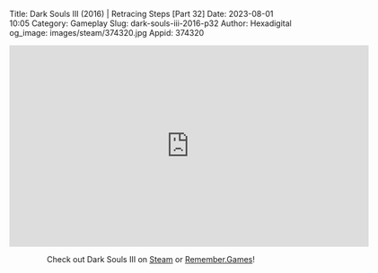 Title: Dark Souls III (2016) | Retracing Steps [Part 32]
Date: 2023-08-01 10:05
Category: Gameplay
Slug: dark-souls-iii-2016-p32
Author: Hexadigital
og_image: images/steam/374320.jpg
Appid: 374320

<center><iframe src="https://www.youtube.com/embed/fPin2cZDNho?feature=oembed" allow="accelerometer; autoplay; encrypted-media; gyroscope; picture-in-picture" width="640" height="360" frameborder="0"></iframe>

Check out Dark Souls III on [Steam](https://store.steampowered.com/app/374320/?curator_clanid=34633900) or [Remember.Games](https://remember.games/game/340/dark-souls-iii/)!</center>